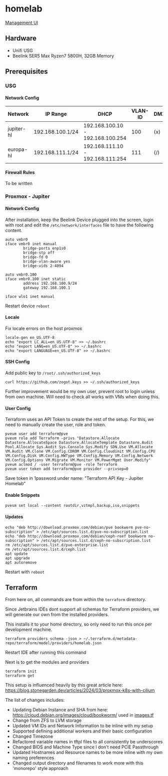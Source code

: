 # homelab

[Management UI](https://192.168.100.9:8006)

## Hardware

- Unifi USG
- Beelink SER5 Max Ryzen7 5800H, 32GB Memory

## Prerequisites

### USG

#### Network Config

| Network    | IP Range         | DHCP                             | VLAN-ID | DMZ? |
|------------|------------------|----------------------------------|---------|------|
| jupiter-hl | 192.168.100.1/24 | 192.168.100.10 - 192.168.100.254 | 100     | (x)  |
| europa-hl  | 192.168.111.1/24 | 192.168.111.10 - 192.168.111.254 | 111     | (/)  |

#### Firewall Rules

To be written

### Proxmox - Jupiter

#### Network Config

After installation, keep the Beelink Device plugged into the screen, login with root and edit
the `/etc/network/interfaces` file to have the following content.

```
auto vmbr0
iface vmbr0 inet manual
        bridge-ports enp1s0
        bridge-stp off
        bridge-fd 0
        bridge-vlan-aware yes
        bridge-vids 2-4094

auto vmbr0.100
iface vmbr0.100 inet static
        address 192.168.100.9/24
        gateway 192.168.100.1

iface wlo1 inet manual
```

Restart device `reboot`

#### Locale

Fix locale errors on the host proxmox

```
locale-gen en_US.UTF-8
echo "export LC_ALL=en_US.UTF-8" >> ~/.bashrc
echo "export LANG=en_US.UTF-8" >> ~/.bashrc
echo "export LANGUAGE=en_US.UTF-8" >> ~/.bashrc
```

#### SSH Config

Add public key to `/root/.ssh/authorized_keys`

```
curl https://github.com/zogot.keys >> ~/.ssh/authorized_keys
```

Further improvement would be my own user, prevent root to login unless from own machine. Will need to check all works
with VMs when doing this.

#### User Config

Terraform uses an API Token to create the rest of the setup. For this, we need to manually create the user, role
and token.

```
pveum user add terraform@pve
pveum role add Terraform -privs "Datastore.Allocate Datastore.AllocateSpace Datastore.AllocateTemplate Datastore.Audit Pool.Allocate Sys.Audit Sys.Console Sys.Modify SDN.Use VM.Allocate VM.Audit VM.Clone VM.Config.CDROM VM.Config.Cloudinit VM.Config.CPU VM.Config.Disk VM.Config.HWType VM.Config.Memory VM.Config.Network VM.Config.Options VM.Migrate VM.Monitor VM.PowerMgmt User.Modify"
pveum aclmod / -user terraform@pve -role Terraform
pveum user token add terraform@pve provider --privsep=0
```

Save token in 1password under name: "Terraform API Key - Jupiter Homelab"

#### Enable Snippets

```
pvesm set local --content rootdir,vztmpl,backup,iso,snippets
```

#### Updates
```
echo "deb http://download.proxmox.com/debian/pve bookworm pve-no-subscription" > /etc/apt/sources.list.d/pve-no-subscription.list
echo "deb http://download.proxmox.com/debian/ceph-reef bookworm no-subscription" > /etc/apt/sources.list.d/ceph-no-subscription.list
rm /etc/apt/sources.list.d/pve-enterprise.list
rm /etc/apt/sources.list.d/ceph.list
apt update
apt upgrade
apt autoremove
```

Restart with `reboot`

## Terraform

From here on, all commands are from within the `terraform` directory.

Since Jetbrains IDEs dont support all schemas for Terraform providers, we will generate our own from the installed 
providers.

This installs it to your home directory, so only need to run this once per development machine.

```
terraform providers schema -json > ~/.terraform.d/metadata-repo/terraform/model/providers/homelab.json
```

Restart IDE after running this command

Next is to get the modules and providers

```
terraform init
terraform get
```

This setup is influenced heavily by this great article here: https://blog.stonegarden.dev/articles/2024/03/proxmox-k8s-with-cilium

The list of changes includes:

* Updating Debian Instance and SHA from here: https://cloud.debian.org/images/cloud/bookworm/ used in [images.tf](terraform/images.tf)
* Change from ZFS to LVM storage
* Updated VM IDs and Network Information to be inline with my setup
* Supported defining additional workers and their basic configuration
* Changed Timezone
* Refactored variable names in tftpl files to all consistently be underscores
* Changed BIOS and Machine Type since I don't need PCIE Passthrough
* Updated Hostnames and Resource names to be more inline with my own naming preferences
* Changed output directory and filenames to work more with this 'monorepo' style approach

